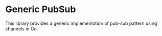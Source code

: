 # Generic PubSub

This library provides a generic implementation of pub-sub pattern using channels in Go.
